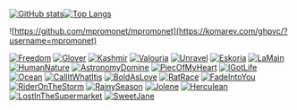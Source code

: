 
[![GitHub stats](https://github-readme-stats.vercel.app/api?username=mpromonet)](https://github.com/mpromonet)[![Top Langs](https://github-readme-stats.vercel.app/api/top-langs/?username=mpromonet&layout=compact&langs_count=10)](https://github.com/mpromonet)

![https://github.com/mpromonet/mpromonet](https://komarev.com/ghpvc/?username=mpromonet)

[![Freedom](https://img.youtube.com/vi/rynxqdNMry4/1.jpg)](https://www.youtube.com/watch?v=rynxqdNMry4)
[![Glover](https://img.youtube.com/vi/BR6pYICqZT0/1.jpg)](https://www.youtube.com/watch?v=BR6pYICqZT0)
[![Kashmir](https://img.youtube.com/vi/bzEYNsFC2gE/1.jpg)](https://www.youtube.com/watch?v=bzEYNsFC2gE)
[![Valouria](https://img.youtube.com/vi/nc0Mv4Iyxvc/1.jpg)](https://www.youtube.com/watch?v=nc0Mv4Iyxvc)
[![Unravel](https://img.youtube.com/vi/Pmrvl4qLzW8/1.jpg)](https://www.youtube.com/watch?v=Pmrvl4qLzW8)
[![Eskoria](https://img.youtube.com/vi/_Y4ifgOxdJY/1.jpg)](https://www.youtube.com/watch?v=_Y4ifgOxdJY)
[![LaMain](https://img.youtube.com/vi/tvanSC9FlkE/1.jpg)](https://www.youtube.com/watch?v=tvanSC9FlkE)
[![HumanNature](https://img.youtube.com/vi/lttlkkPWC3w/1.jpg)](https://www.youtube.com/watch?v=lttlkkPWC3w)
[![AstronomyDomine](https://img.youtube.com/vi/8UbNbor3OqQ/1.jpg)](https://www.youtube.com/watch?v=8UbNbor3OqQ)
[![PiecOfMyHeart](https://img.youtube.com/vi/3SL0oRcD7t0/1.jpg)](https://www.youtube.com/watch?v=3SL0oRcD7t0)
[![IGotLife](https://img.youtube.com/vi/DtJzr1Wcy_s/1.jpg)](https://www.youtube.com/watch?v=DtJzr1Wcy_s)
[![Ocean](https://img.youtube.com/vi/jdYJf_ybyVo/1.jpg)](https://www.youtube.com/watch?v=jdYJf_ybyVo)
[![CallItWhatItis](https://img.youtube.com/vi/seMchmXIO-Q/1.jpg)](https://www.youtube.com/watch?v=seMchmXIO-Q)
[![BoldAsLove](https://img.youtube.com/vi/w2kaS0AUzLM/1.jpg)](https://www.youtube.com/watch?v=w2kaS0AUzLM)
[![RatRace](https://img.youtube.com/vi/qCLQm0pqIX4/1.jpg)](https://www.youtube.com/watch?v=qCLQm0pqIX4)
[![FadeIntoYou](https://img.youtube.com/vi/o4m5jQy5A2U/1.jpg)](https://www.youtube.com/watch?v=o4m5jQy5A2U)
[![RiderOnTheStorm](https://img.youtube.com/vi/iv8GW1GaoIc/1.jpg)](https://www.youtube.com/watch?v=qCLQm0pqIX4)
[![RainySeason](https://img.youtube.com/vi/i74Zf_FZNvQ/1.jpg)](https://www.youtube.com/watch?v=i74Zf_FZNvQ)
[![Jolene](https://img.youtube.com/vi/yXlULkwhgrc/1.jpg)](https://www.youtube.com/watch?v=yXlULkwhgrc)
[![Herculean](https://img.youtube.com/vi/M04vej5wfzE/1.jpg)](https://www.youtube.com/watch?v=M04vej5wfzE)
[![LostInTheSupermarket](https://img.youtube.com/vi/hZw23sWlyG0/1.jpg)](https://www.youtube.com/watch?v=hZw23sWlyG0)
[![SweetJane](https://img.youtube.com/vi/Fa9nN3G2CSg/1.jpg)](https://www.youtube.com/watch?v=Fa9nN3G2CSg)






